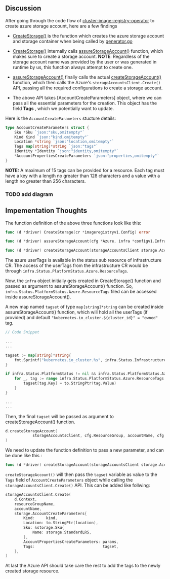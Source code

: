## Discussion

After going through the code flow of [cluster-image-registry-operator](https://github.com/openshift/cluster-image-registry-operator) to create azure storage account, here are a few findings




* [CreateStorage()](https://github.com/openshift/cluster-image-registry-operator/blob/7e5dd5d9132d0908d750c2c65ac820fbd791f9d1/pkg/storage/azure/azure.go#L630) is the function which creates the azure storage account and storage container when being called by [generator.go](https://github.com/openshift/cluster-image-registry-operator/blob/7e5dd5d9132d0908d750c2c65ac820fbd791f9d1/pkg/resource/generator.go#L153)

* [CreateStorage()](https://github.com/openshift/cluster-image-registry-operator/blob/7e5dd5d9132d0908d750c2c65ac820fbd791f9d1/pkg/storage/azure/azure.go#L630) internally calls [assureStorageAccount()](https://github.com/openshift/cluster-image-registry-operator/blob/7e5dd5d9132d0908d750c2c65ac820fbd791f9d1/pkg/storage/azure/azure.go#L491) function, which makes sure to create a storage account. 
**NOTE**: Regardless of the storage account name was provided by the user or was generated in runtime by us, this function always attempt to create one. 

* [assureStorageAccount()](https://github.com/openshift/cluster-image-registry-operator/blob/7e5dd5d9132d0908d750c2c65ac820fbd791f9d1/pkg/storage/azure/azure.go#L491) finally calls the actual [createStorageAccount()](https://github.com/openshift/cluster-image-registry-operator/blob/7e5dd5d9132d0908d750c2c65ac820fbd791f9d1/pkg/storage/azure/azure.go#L157) function, which then calls the Azure's `storageAccountsClient.Create()` API, passing all the required configurations to create a storage account. 

* The above API takes [AccountCreateParameters] object, where we can pass all the essential parameters for the creation. This object has the field **Tags** , which we potentially want to update.  

Here is the `AccountCreateParameters` stucture details: 
```go
type AccountCreateParameters struct {
	Sku *Sku `json:"sku,omitempty"`
	Kind Kind `json:"kind,omitempty"`
	Location *string `json:"location,omitempty"`
	Tags map[string]*string `json:"tags"`
	Identity *Identity `json:"identity,omitempty"`
	*AccountPropertiesCreateParameters `json:"properties,omitempty"`
}
```
**NOTE:** A maximum of 15 tags can be provided for a resource. Each tag must have a key with a length no greater than 128 characters and a value with a length no greater than 256 characters.


### TODO add diagram

## Impementation Thoughts

The function definition of the above three functions look like this:

```go
func (d *driver) CreateStorage(cr *imageregistryv1.Config) error

func (d *driver) assureStorageAccount(cfg *Azure, infra *configv1.Infrastructure) (string, bool, error) 

func (d *driver) createStorageAccount(storageAccountsClient storage.AccountsClient, resourceGroupName, accountName, location, cloudName string) error
```

The azure userTags is available in the status sub resource of infrastructure CR. The access of the userTags from the infrastructure CR would be through `infra.Status.PlatformStatus.Azure.ResourceTags`. 

Now, the `infra` object initially gets created in CreateStorage() function and passed as argument to assureStorageAccount() function. So, `infra.Status.PlatformStatus.Azure.ResourceTags` filed can be accessed inside assureStorageAccount().

A new map named `tagset` of type `map[string]*string` can be created inside assureStorageAccount() function, which will hold all the userTags (if provided) and default `"kubernetes.io_cluster.${cluster_id}" = "owned"` tag.

```go
// Code Snippet

...
...

tagset := map[string]*string{
    fmt.Sprintf("kubernetes.io_cluster.%s", infra.Status.InfrastructureName): to.StringPtr("owned"),
}

if infra.Status.PlatformStatus != nil && infra.Status.PlatformStatus.Azure.ResourceTags != nil {
    for _, tag := range infra.Status.PlatformStatus.Azure.ResourceTags {
        tagset[tag.Key] = to.StringPtr(tag.Value)
    }
}

...
...
```

Then, the final `tagset` will be passed as argument to createStorageAccount() function. 

```go
d.createStorageAccount(
			storageAccountsClient, cfg.ResourceGroup, accountName, cfg.Region, d.Config.CloudName, tagset,
)
```

We need to update the function definition to pass a new parameter, and can be done like this :

```go
func (d *driver) createStorageAccount(storageAccountsClient storage.AccountsClient, resourceGroupName, accountName, location, cloudName string, tagset map[string]*string) error
```


`createStorageAccount()` will then pass the `tagset` variable as value to the `Tags` field of `AccountCreateParameters` object while calling the `storageAccountsClient.Create()` API. This can be added like follwing:
```go
storageAccountsClient.Create(
    d.Context,
    resourceGroupName,
    accountName,
    storage.AccountCreateParameters{
        Kind:     kind,
        Location: to.StringPtr(location),
        Sku: &storage.Sku{
            Name: storage.StandardLRS,
        },
        AccountPropertiesCreateParameters: params,
        Tags:                              tagset,
    },
)
```
At last the Azure API should take care the rest to add the tags to the newly created storage resource.



